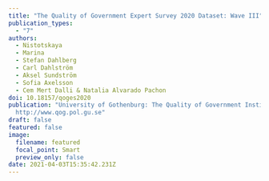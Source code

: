 ```yaml
---
title: "The Quality of Government Expert Survey 2020 Dataset: Wave III"
publication_types:
  - "7"
authors:
  - Nistotskaya
  - Marina
  - Stefan Dahlberg
  - Carl Dahlström
  - Aksel Sundström
  - Sofia Axelsson
  - Cem Mert Dalli & Natalia Alvarado Pachon
doi: 10.18157/qoges2020
publication: "University of Gothenburg: The Quality of Government Institute,
  http://www.qog.pol.gu.se"
draft: false
featured: false
image:
  filename: featured
  focal_point: Smart
  preview_only: false
date: 2021-04-03T15:35:42.231Z
---
```

